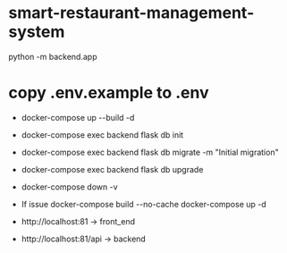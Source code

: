 # smart-restaurant-management-system
python -m backend.app

# copy .env.example to .env

*   docker-compose up --build -d   
*   docker-compose exec backend flask db init                                         
*   docker-compose exec backend flask db migrate -m "Initial migration"   
*   docker-compose exec backend flask db upgrade
*   docker-compose down -v

*   If issue
    docker-compose build --no-cache
    docker-compose up -d

*   http://localhost:81     ->  front_end
*   http://localhost:81/api ->  backend